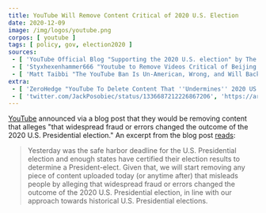 ```yaml
---
title: YouTube Will Remove Content Critical of 2020 U.S. Election
date: 2020-12-09
image: /img/logos/youtube.png
corpos: [ youtube ]
tags: [ policy, gov, election2020 ]
sources:
 - [ 'YouTube Official Blog "Supporting the 2020 U.S. election" by The YouTube Team (9 Dec 2020)', 'https://archive.is/LppDR' ]
 - [ 'Styxhexenhammer666 "Youtube to Remove Videos Critical of Beijing Biden "Winning" Election (My Most Important Video Ever)" on BitChute (9 Dec 2020)', 'https://www.bitchute.com/video/4h9x6DSJwX0/' ]
 - [ 'Matt Taibbi "The YouTube Ban Is Un-American, Wrong, and Will Backfire" on Substack (11 Dec 2020)', 'https://taibbi.substack.com/p/the-youtube-ban-is-un-american-wrong' ]
extra:
 - [ 'ZeroHedge "YouTube To Delete Content That ''Undermines'' 2020 US Election Results" by Tyler Durden (9 Dec 2020)', 'https://archive.is/Kmo5j' ]
 - [ 'twitter.com/JackPosobiec/status/1336687212226867206', 'https://archive.is/7WaWn' ]
---
```


[YouTube](/youtube/) announced via a blog post that they would be removing
content that alleges "that widespread fraud or errors changed the outcome of
the 2020 U.S. Presidential election." An excerpt from the blog post
[reads](https://archive.is/LppDR#selection-1203.0-1203.450):

> Yesterday was the safe harbor deadline for the U.S. Presidential election and
> enough states have certified their election results to determine a
> President-elect. Given that, we will start removing any piece of content
> uploaded today (or anytime after) that misleads people by alleging that
> widespread fraud or errors changed the outcome of the 2020 U.S. Presidential
> election, in line with our approach towards historical U.S. Presidential
> elections.
